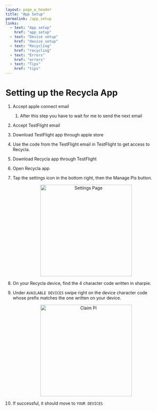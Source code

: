 ```yaml
---
layout: page_w_header
title: "App Setup"
permalink: /app_setup
links:
  - text: "App setup"
    href: "app_setup"
  - text: "Device setup"
    href: "device_setup"
  - text: "Recycling"
    href: "recycling"
  - text: "Errors"
    href: "errors"
  - text: "Tips"
    href: "tips"
---
```


# Setting up the Recycla App

1. Accept apple connect email
    1. After this step you have to wait for me to send the next email
2. Accept TestFlight email
3. Download TestFlight app through apple store
4. Use the code from the TestFlight email in TestFlight to get access to Recycla.
5. Download Recycla app through TestFlight
6. Open Recycla app
7. Tap the settings icon in the bottom right, then the Manage Pis button.

    <div style="text-align: center;">
      <img src="{{ '/images/settigns_page.PNG' | relative_url }}" alt="Settings Page" width="300">
    </div>

8. On your Recycla device, find the 4 character code written in sharpie.

9. Under `AVAILABLE DEVICES` swipe right on the device character code whose prefix matches the one written on your device.

    <div style="text-align: center;">
      <img src="{{ '/images/select_pi.PNG' | relative_url }}" alt="Claim Pi" width="300">
    </div>

10. If successful, it should move to `YOUR DEVICES`